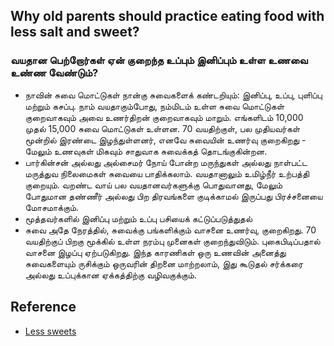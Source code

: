 ## Why old parents should practice eating food with less salt and sweet?

### வயதான பெற்றோர்கள் ஏன் குறைந்த உப்பும் இனிப்பும் உள்ள உணவை உண்ண வேண்டும்?

* நாவின் சுவை மொட்டுகள் நான்கு சுவைகளைக் கண்டறியும்: இனிப்பு, உப்பு, புளிப்பு மற்றும் கசப்பு. நாம் வயதாகும்போது, ​​நம்மிடம் உள்ள சுவை மொட்டுகள் குறைவாகவும் அவை உணர்திறன் குறைவாகவும் மாறும். எங்களிடம் 10,000 முதல் 15,000 சுவை மொட்டுகள் உள்ளன. 70 வயதிற்குள், பல முதியவர்கள் மூன்றில் இரண்டை இழந்துள்ளனர், எனவே சுவையின் உணர்வு குறைகிறது - மேலும் உணவுகள் மிகவும் சாதுவாக சுவைக்கத் தொடங்குகின்றன.
* பார்கின்சன் அல்லது அல்சைமர் நோய் போன்ற மருந்துகள் அல்லது நாள்பட்ட மருத்துவ நிலைமைகள் சுவையை பாதிக்கலாம். வயதானாலும் உமிழ்நீர் உற்பத்தி குறையும். வறண்ட வாய் பல வயதானவர்களுக்கு பொதுவானது, மேலும் போதுமான தண்ணீர் அல்லது பிற திரவங்களை குடிக்காமல் இருப்பது பிரச்சனையை மோசமாக்கும்.
* மூத்தவர்களில் இனிப்பு மற்றும் உப்பு பசியைக் கட்டுப்படுத்துதல்
* சுவை அதே நேரத்தில், சுவைக்கு பங்களிக்கும் வாசனை உணர்வு, குறைகிறது. 70 வயதிற்குப் பிறகு மூக்கில் உள்ள நரம்பு முனைகள் குறைந்துவிடும். புகைபிடிப்பதால் வாசனை இழப்பு ஏற்படுகிறது. இந்த காரணிகள் ஒரு உணவின் அனைத்து சுவைகளையும் ருசிக்கும் ஒருவரின் திறனை மாற்றலாம், இது கூடுதல் சர்க்கரை அல்லது உப்புக்கான ஏக்கத்திற்கு வழிவகுக்கும்.


## Reference

* [Less sweets](https://www.comfortkeepers.com/articles/info-center/seniors-and-nutrition/controlling-sweet-and-salty-cravings-in-seniors)